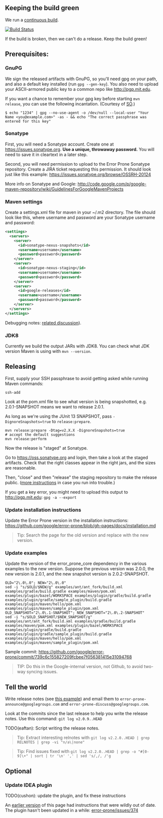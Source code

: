 ## Keeping the build green

We run a [continuous build](https://travis-ci.org/google/error-prone).

[![Build Status](https://travis-ci.org/google/error-prone.svg?branch=master)](https://travis-ci.org/google/error-prone)

If the build is broken, then we can't do a release. Keep the build green!

## Prerequisites:

### GnuPG

We sign the released artifacts with GnuPG, so you'll need gpg on your path, and also a default key installed (run `gpg --gen-key`). You also need to upload your ASCII-armored public key to a common repo like http://pgp.mit.edu.

If you want a chance to remember your gpg key before starting `mvn release`, you can use the following incantation. (Courtesy of [SO](http://stackoverflow.com/a/11484411).)

```
$ echo "1234" | gpg --no-use-agent -o /dev/null --local-user "Your Name <you@example.com>" -as - && echo "The correct passphrase was entered for this key"
```

### Sonatype

First, you will need a Sonatype account.  Create one at https://issues.sonatype.org.  **Use a unique, throwaway password.** You will need to save it in cleartext in a later step.

Second, you will need permission to upload to the Error Prone Sonatype repository.  Create a JIRA ticket requesting this permission. It should look just like this example: https://issues.sonatype.org/browse/OSSRH-20124

More info on Sonatype and Google: http://code.google.com/p/google-maven-repository/wiki/GuidelinesForGoogleMavenProjects

### Maven settings

Create a settings.xml file for maven in your ~/.m2 directory.  The file should look like this, where username and password are your Sonatype username and password:

```xml
<settings>
  <servers>
    <server>
      <id>sonatype-nexus-snapshots</id>
      <username>username</username>
      <password>password</password>
    </server>
    <server>
      <id>sonatype-nexus-staging</id>
      <username>username</username>
      <password>password</password>
    </server>
    <server>
      <id>google-releases</id>
      <username>username</username>
      <password>password</password>
    </server>
  </servers>
</settings>
```

Debugging notes: [related discussion](https://issues.sonatype.org/browse/OSSRH-3462?page=com.atlassian.jira.plugin.system.issuetabpanels:comment-tabpanel&focusedCommentId=162066#comment-162066)).
 
### JDK8

Currently we build the output JARs with JDK8. You can check what JDK version Maven is using with `mvn --version`.

## Releasing

First, supply your SSH passphrase to avoid getting asked while running Maven commands: 

```shell
ssh-add
```

Look at the pom.xml file to see what version is being snapshotted, e.g. 2.0.1-SNAPSHOT means we want to release 2.0.1.

As long as we're using the JUnit 13 SNAPSHOT, pass `-DignoreSnapshots=true` to `release:prepare`.

```shell
mvn release:prepare -Dtag=v2.X.X -DignoreSnapshots=true
# accept the default suggestions
mvn release:perform
```

Now the release is "staged" at Sonatype.

Go to https://oss.sonatype.org and login, then take a look at the staged artifacts. Check that the right classes appear in the right jars, and the sizes are reasonable.

Then, "close" and then "release" the staging repository to make the release public. ([more instructions](https://docs.sonatype.org/display/Repository/Sonatype+OSS+Maven+Repository+Usage+Guide#SonatypeOSSMavenRepositoryUsageGuide-8.ReleaseIt
) in case you run into trouble.)

If you get a key error, you might need to upload this output to http://pgp.mit.edu: `gpg -a --export`

### Update installation instructions

Update the Error Prone version in the installation instructions:
https://github.com/google/error-prone/blob/gh-pages/docs/installation.md

> Tip: Search the page for the old version and replace with the new version.

### Update examples

Update the version of the error_prone_core dependency in the various examples to the new version.  Suppose the previous version was 2.0.0, the new version is 2.0.1, and the new snapshot version is 2.0.2-SNAPSHOT.

```shell
OLD="2\.0\.0"; NEW="2\.0\.0"
sed -i "s/$OLD/$NEW/g" examples/ant/ant_fork/build.xml examples/gradle/build.gradle examples/maven/pom.xml examples/plugin/bazel/WORKSPACE examples/plugin/gradle/build.gradle examples/plugin/gradle/sample_plugin/build.gradle examples/plugin/maven/hello/pom.xml examples/plugin/maven/sample_plugin/pom.xml
OLD_SNAPSHOT="2\.0\.1-SNAPSHOT"; NEW_SNAPSHOT="2\.0\.2-SNAPSHOT"
sed -i "s/$OLD_SNAPSHOT/$NEW_SNAPSHOT/g" examples/ant/ant_fork/build.xml examples/gradle/build.gradle examples/maven/pom.xml examples/plugin/bazel/WORKSPACE examples/plugin/gradle/build.gradle examples/plugin/gradle/sample_plugin/build.gradle examples/plugin/maven/hello/pom.xml examples/plugin/maven/sample_plugin/pom.xml
```

Sample commit: https://github.com/google/error-prone/commit/739c6c155827209fcbee7f056381415e31094768

> TIP: Do this in the Google-internal version, not Github, to avoid two-way syncing issues.

## Tell the world

Write release notes (see [this example](https://groups.google.com/d/msg/error-prone-announce/-f6Cv6jKvig/cFCdhYuC5lwJ)) and email them to `error-prone-announce@googlegroups.com` and `error-prone-discuss@googlegroups.com`.  

Look at the commits since the last release to help you write the release notes. Use this command: `git log v2.0.9..HEAD`

TODO(eaftan): Script writing the release notes.

> Tip: Extract interesting relnotes with `git log v2.2.0..HEAD | grep RELNOTES | grep -vi "n/a\|none"`

> Tip: Find issues fixed with `git log v2.2.0..HEAD | grep -o "#[0-9]\+" | sort | tr '\n' ',' | sed 's/,/, /'g`

## Optional

### Update IDEA plugin

TODO(cushon): update the plugin, and fix these instructions

An [earlier version](https://github.com/google/error-prone/wiki/Releasing/229bf30bb8da26dc745379dd313b197203050a7a) of this page had instructions that were wildly out of date. The plugin hasn't been updated in a while: [error-prone/issues/374](https://github.com/google/error-prone/issues/374)